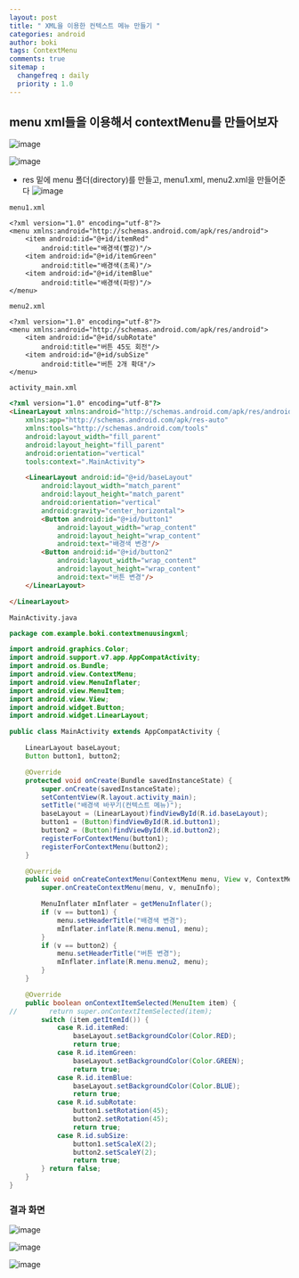 ```yaml
---
layout: post
title: " XML을 이용한 컨텍스트 메뉴 만들기 "
categories: android
author: boki
tags: ContextMenu
comments: true
sitemap :
  changefreq : daily
  priority : 1.0
---
```


## menu xml들을 이용해서 contextMenu를 만들어보자

![image](https://user-images.githubusercontent.com/39071798/70379228-74cdde80-196d-11ea-83e4-1dcc0feb643b.png)

![image](https://user-images.githubusercontent.com/39071798/70379233-80210a00-196d-11ea-8c1a-891bf4aff686.png)

* res 밑에 menu 폴더(directory)를 만들고, menu1.xml, menu2.xml을 만들어준다
![image](https://user-images.githubusercontent.com/39071798/70379300-3127a480-196e-11ea-8960-7a9dcaf439de.png)

`menu1.xml`
```
<?xml version="1.0" encoding="utf-8"?>
<menu xmlns:android="http://schemas.android.com/apk/res/android">
    <item android:id="@+id/itemRed"
        android:title="배경색(빨강)"/>
    <item android:id="@+id/itemGreen"
        android:title="배경색(초록)"/>
    <item android:id="@+id/itemBlue"
        android:title="배경색(파랑)"/>
</menu>
```

`menu2.xml`
```
<?xml version="1.0" encoding="utf-8"?>
<menu xmlns:android="http://schemas.android.com/apk/res/android">
    <item android:id="@+id/subRotate"
        android:title="버튼 45도 회전"/>
    <item android:id="@+id/subSize"
        android:title="버튼 2개 확대"/>
</menu>
```

`activity_main.xml`
```html
<?xml version="1.0" encoding="utf-8"?>
<LinearLayout xmlns:android="http://schemas.android.com/apk/res/android"
    xmlns:app="http://schemas.android.com/apk/res-auto"
    xmlns:tools="http://schemas.android.com/tools"
    android:layout_width="fill_parent"
    android:layout_height="fill_parent"
    android:orientation="vertical"
    tools:context=".MainActivity">

    <LinearLayout android:id="@+id/baseLayout"
        android:layout_width="match_parent"
        android:layout_height="match_parent"
        android:orientation="vertical"
        android:gravity="center_horizontal">
        <Button android:id="@+id/button1"
            android:layout_width="wrap_content"
            android:layout_height="wrap_content"
            android:text="배경색 변경"/>
        <Button android:id="@+id/button2"
            android:layout_width="wrap_content"
            android:layout_height="wrap_content"
            android:text="버튼 변경"/>
    </LinearLayout>

</LinearLayout>
```

`MainActivity.java`
```java
package com.example.boki.contextmenuusingxml;

import android.graphics.Color;
import android.support.v7.app.AppCompatActivity;
import android.os.Bundle;
import android.view.ContextMenu;
import android.view.MenuInflater;
import android.view.MenuItem;
import android.view.View;
import android.widget.Button;
import android.widget.LinearLayout;

public class MainActivity extends AppCompatActivity {

    LinearLayout baseLayout;
    Button button1, button2;

    @Override
    protected void onCreate(Bundle savedInstanceState) {
        super.onCreate(savedInstanceState);
        setContentView(R.layout.activity_main);
        setTitle("배경색 바꾸기(컨텍스트 메뉴)");
        baseLayout = (LinearLayout)findViewById(R.id.baseLayout);
        button1 = (Button)findViewById(R.id.button1);
        button2 = (Button)findViewById(R.id.button2);
        registerForContextMenu(button1);
        registerForContextMenu(button2);
    }

    @Override
    public void onCreateContextMenu(ContextMenu menu, View v, ContextMenu.ContextMenuInfo menuInfo) {
        super.onCreateContextMenu(menu, v, menuInfo);

        MenuInflater mInflater = getMenuInflater();
        if (v == button1) {
            menu.setHeaderTitle("배경색 변경");
            mInflater.inflate(R.menu.menu1, menu);
        }
        if (v == button2) {
            menu.setHeaderTitle("버튼 변경");
            mInflater.inflate(R.menu.menu2, menu);
        }
    }

    @Override
    public boolean onContextItemSelected(MenuItem item) {
//        return super.onContextItemSelected(item);
        switch (item.getItemId()) {
            case R.id.itemRed:
                baseLayout.setBackgroundColor(Color.RED);
                return true;
            case R.id.itemGreen:
                baseLayout.setBackgroundColor(Color.GREEN);
                return true;
            case R.id.itemBlue:
                baseLayout.setBackgroundColor(Color.BLUE);
                return true;
            case R.id.subRotate:
                button1.setRotation(45);
                button2.setRotation(45);
                return true;
            case R.id.subSize:
                button1.setScaleX(2);
                button2.setScaleY(2);
                return true;
        } return false;
    }
}
```

### 결과 화면

![image](https://user-images.githubusercontent.com/39071798/70379258-ec037280-196d-11ea-8947-e0a87893024f.png)

![image](https://user-images.githubusercontent.com/39071798/70379260-f4f44400-196d-11ea-85c6-9a3fc440e2ce.png)

![image](https://user-images.githubusercontent.com/39071798/70379264-00476f80-196e-11ea-92f6-9b8a8b4bac8e.png)


